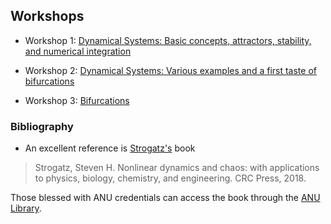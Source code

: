 ## Workshops

- Workshop 1: [Dynamical Systems: Basic concepts, attractors, stability, and numerical integration](https://nbviewer.jupyter.org/format/slides/github/ClimateFluidPhysics-ANU/DynamicalSystems-BifurcationTheory/blob/master/workshops/Workshop-1.ipynb?flush_cache=true#)

- Workshop 2: [Dynamical Systems: Various examples and a first taste of bifurcations](https://nbviewer.jupyter.org/format/slides/github/ClimateFluidPhysics-ANU/DynamicalSystems-BifurcationTheory/blob/master/workshops/Workshop-2.ipynb?flush_cache=true#)

- Workshop 3: [Bifurcations](https://nbviewer.jupyter.org/format/slides/github/ClimateFluidPhysics-ANU/DynamicalSystems-BifurcationTheory/blob/master/workshops/Workshop-3.ipynb?flush_cache=true#)


### Bibliography
- An excellent reference is [Strogatz's](http://www.staff.science.uu.nl/~dijks101/) book
> Strogatz, Steven H. Nonlinear dynamics and chaos: with applications to physics, biology, chemistry, and engineering. CRC Press, 2018.

Those blessed with ANU credentials can access the book through the [ANU Library](https://library.anu.edu.au/record=b6203090).
